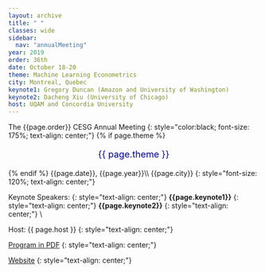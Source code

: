 ```yaml
---
layout: archive
title: " "
classes: wide
sidebar:
  nav: "annualMeeting"
year: 2019
order: 36th
date: October 18-20
theme: Machine Learning Econometrics
city: Montreal, Quebec
keynote1: Gregory Duncan (Amazon and University of Washington)
keynote2: Dacheng Xiu (University of Chicago)
host: UQAM and Concordia University
---
```

The {{page.order}} CESG Annual Meeting
{: style="color:black; font-size: 175%; text-align: center;"}
{% if page.theme %}
<p style="font-size:130%; text-align:center; color:#000099">{{ page.theme }}</p>
{% endif %}
{{page.date}}, {{page.year}}\\
{{page.city}}
{: style="font-size: 120%; text-align: center;"}

 Keynote Speakers: 
{: style="text-align: center;"}
**{{page.keynote1}}**
{: style="text-align: center;"}
**{{page.keynote2}}** 
{: style="text-align: center;"}
\\

Host: {{ page.host }}
{: style="text-align: center;"}

[Program in PDF](/assets/pdf/cesg-program-{{page.year}}.pdf)
{: style="text-align: center;"}

<a href="https://cirano.qc.ca/en/events/866" target="_blank">Website</a>
{: style="text-align: center;"}